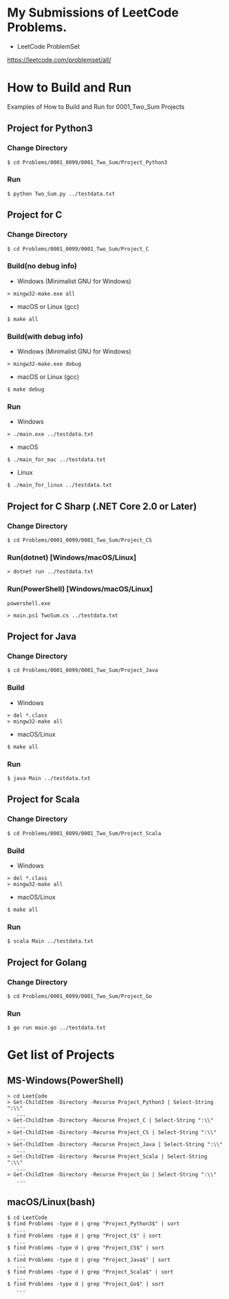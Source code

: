 # My Submissions of LeetCode Problems.

* LeetCode ProblemSet

<https://leetcode.com/problemset/all/>

# How to Build and Run

Examples of How to Build and Run for 0001_Two_Sum Projects

## Project for Python3

### Change Directory
```
$ cd Problems/0001_0099/0001_Two_Sum/Project_Python3
```

### Run

```
$ python Two_Sum.py ../testdata.txt
```

## Project for C


### Change Directory

```
$ cd Problems/0001_0099/0001_Two_Sum/Project_C
```

### Build(no debug info)

* Windows (Minimalist GNU for Windows)

```  
> mingw32-make.exe all
```


* macOS or Linux (gcc)

```
$ make all
```

### Build(with debug info)

* Windows (Minimalist GNU for Windows)

```
> mingw32-make.exe debug
```

* macOS or Linux (gcc)

```
$ make debug
```

### Run

* Windows

```
> ./main.exe ../testdata.txt
```

* macOS

```
$ ./main_for_mac ../testdata.txt
```

* Linux

```
$ ./main_for_linux ../testdata.txt
```



## Project for C Sharp (.NET Core 2.0 or Later)


### Change Directory

```
$ cd Problems/0001_0099/0001_Two_Sum/Project_CS
```

### Run(dotnet) [Windows/macOS/Linux]

```
> dotnet run ../testdata.txt
```

### Run(PowerShell) [Windows/macOS/Linux]

```
powershell.exe

> main.ps1 TwoSum.cs ../testdata.txt
```

## Project for Java


### Change Directory

```
$ cd Problems/0001_0099/0001_Two_Sum/Project_Java
```

### Build

* Windows

```
> del *.class
> mingw32-make all
```

* macOS/Linux

```
$ make all
```


### Run

```
$ java Main ../testdata.txt
```

## Project for Scala


### Change Directory

```
$ cd Problems/0001_0099/0001_Two_Sum/Project_Scala
```

### Build


* Windows

```
> del *.class
> mingw32-make all
```

* macOS/Linux

```
$ make all
```

### Run

```
$ scala Main ../testdata.txt
```

## Project for Golang


### Change Directory

```
$ cd Problems/0001_0099/0001_Two_Sum/Project_Go
```

### Run

```
$ go run main.go ../testdata.txt
```

# Get list of Projects

## MS-Windows(PowerShell)

```
> cd LeetCode
> Get-ChildItem -Directory -Recurse Project_Python3 | Select-String ":\\"
   ...
> Get-ChildItem -Directory -Recurse Project_C | Select-String ":\\"
   ...
> Get-ChildItem -Directory -Recurse Project_CS | Select-String ":\\"
   ...
> Get-ChildItem -Directory -Recurse Project_Java | Select-String ":\\"
   ...
> Get-ChildItem -Directory -Recurse Project_Scala | Select-String ":\\"
   ...
> Get-ChildItem -Directory -Recurse Project_Go | Select-String ":\\"
   ...
```

## macOS/Linux(bash)

```
$ cd LeetCode
$ find Problems -type d | grep "Project_Python3$" | sort
   ...
$ find Problems -type d | grep "Project_C$" | sort
   ...
$ find Problems -type d | grep "Project_CS$" | sort
   ...
$ find Problems -type d | grep "Project_Java$" | sort
   ...
$ find Problems -type d | grep "Project_Scala$" | sort
   ...
$ find Problems -type d | grep "Project_Go$" | sort
   ...
```
